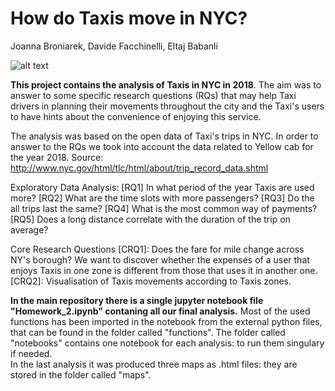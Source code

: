 # How do Taxis move in NYC?
Joanna Broniarek, Davide Facchinelli, Eltaj Babanli

![alt text](https://www.brickunderground.com/sites/default/files/styles/blog_primary_image/public/blog/images/4859177053_c3fb190917_o.jpg "Logo Title Text 1")

**This project contains the analysis of Taxis in NYC in 2018**. The aim was to answer to some specific research questions (RQs) that may help Taxi drivers in planning their movements throughout the city and the Taxi's users to have hints about the convenience of enjoying this service.

The analysis was based on the open data of Taxi's trips in NYC. In order to answer to the RQs we took into account the data related to Yellow cab for the year 2018. Source: http://www.nyc.gov/html/tlc/html/about/trip_record_data.shtml 

Exploratory Data Analysis:
[RQ1] In what period of the year Taxis are used more?
[RQ2] What are the time slots with more passengers? 
[RQ3] Do the all trips last the same? 
[RQ4] What is the most common way of payments? 
[RQ5] Does a long distance correlate with the duration of the trip on average?

Core Research Questions
[CRQ1]: Does the fare for mile change across NY's borough? We want to discover whether the expenses of a user that enjoys Taxis in one zone is different from those that uses it in another one.
[CRQ2]: Visualisation of Taxis movements according to Taxis zones.


**In the main repository there is a single jupyter notebook file "Homework_2.ipynb" contaning all our final analysis.** Most of the used functions has been imported in the notebook from the external python files, that can be found in the folder called "functions". The folder called "notebooks" contains one notebook for each analysis: to run them singulary if needed.<br/>In the last analysis it was produced three maps as .html files: they are stored in the folder called "maps".
